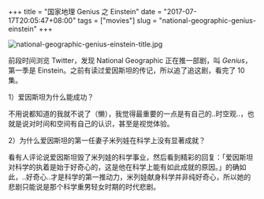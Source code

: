 +++
title = "国家地理 Genius 之 Einstein"
date = "2017-07-17T20:05:47+08:00"
tags = ["movies"]
slug = "national-geographic-genius-einstein"
+++

![national-geographic-genius-einstein-title.jpg](/images/national-geographic-genius-einstein-title.jpg "剧中年轻的爱因斯坦")

前段时间浏览 Twitter，发现 National Geographic 正在推一部剧，叫 <i>Genius</i>，第一季是 Einstein。之前有读过爱因斯坦的传记，所以追了追这剧，看完了 10 集。

1）爱因斯坦为什么能成功？

不用说都知道的我就不说了（懒），我觉得最重要的一点是有自己的..时空观..，也就是说对时间和空间有自己的认识，甚至是视觉体验。

2）为什么爱因斯坦的第一任妻子米列娃在科学上没有显著成就？

看有人评论说爱因斯坦毁了米列娃的科学事业，然后看到精彩的回复：「爱因斯坦对科学的执着是始于好奇心的，这是他在科学上能有如此成就的原因。」的确如此，..好奇心..才是科学的第一推动力，米列娃献身科学并非纯好奇心，所以她的悲剧只能说是那个科学重男轻女时期的时代悲剧。
